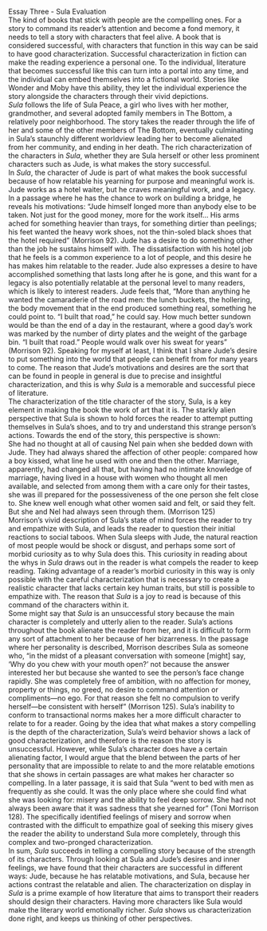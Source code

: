 Essay Three \- Sula Evaluation  
The kind of books that stick with people are the compelling ones. For a story to command its reader’s attention and become a fond memory, it needs to tell a story with characters that feel alive. A book that is considered successful, with characters that function in this way can be said to have good characterization. Successful characterization in fiction can make the reading experience a personal one. To the individual, literature that becomes successful like this can turn into a portal into any time, and the individual can embed themselves into a fictional world. Stories like Wonder and Moby have this ability, they let the individual experience the story alongside the characters through their vivid depictions.  
*Sula* follows the life of Sula Peace, a girl who lives with her mother, grandmother, and several adopted family members in The Bottom, a relatively poor neighborhood. The story takes the reader through the life of her and some of the other members of The Bottom, eventually culminating in Sula’s staunchly different worldview leading her to become alienated from her community, and ending in her death. The rich characterization of the characters in *Sula*, whether they are Sula herself or other less prominent characters such as Jude, is what makes the story successful.  
In *Sula*, the character of Jude is part of what makes the book successful because of how relatable his yearning for purpose and meaningful work is. Jude works as a hotel waiter, but he craves meaningful work, and a legacy. In a passage where he has the chance to work on building a bridge, he reveals his motivations: “Jude himself longed more than anybody else to be taken. Not just for the good money, more for the work itself… His arms ached for something heavier than trays, for something dirtier than peelings; his feet wanted the heavy work shoes, not the thin-soled black shoes that the hotel required” (Morrison 92). Jude has a desire to do something other than the job he sustains himself with. The dissatisfaction with his hotel job that he feels is a common experience to a lot of people, and this desire he has makes him relatable to the reader. Jude also expresses a desire to have accomplished something that lasts long after he is gone, and this want for a legacy is also potentially relatable at the personal level to many readers, which is likely to interest readers. Jude feels that, “More than anything he wanted the camaraderie of the road men: the lunch buckets, the hollering, the body movement that in the end produced something real, something he could point to. “I built that road,” he could say. How much better sundown would be than the end of a day in the restaurant, where a good day’s work was marked by the number of dirty plates and the weight of the garbage bin. “I built that road.” People would walk over his sweat for years” (Morrison 92). Speaking for myself at least, I think that I share Jude’s desire to put something into the world that people can benefit from for many years to come. The reason that Jude’s motivations and desires are the sort that can be found in people in general is due to precise and insightful characterization, and this is why *Sula* is a memorable and successful piece of literature.  
The characterization of the title character of the story, Sula, is a key element in making the book the work of art that it is. The starkly alien perspective that Sula is shown to hold forces the reader to attempt putting themselves in Sula’s shoes, and to try and understand this strange person’s actions. Towards the end of the story, this perspective is shown:   
She had no thought at all of causing Nel pain when she bedded down with Jude. They had always shared the affection of other people: compared how a boy kissed, what line he used with one and then the other. Marriage, apparently, had changed all that, but having had no intimate knowledge of marriage, having lived in a house with women who thought all men available, and selected from among them with a care only for their tastes, she was ill prepared for the possessiveness of the one person she felt close to. She knew well enough what other women said and felt, or said they felt. But she and Nel had always seen through them. (Morrison 125\)  
Morrison’s vivid description of Sula’s state of mind forces the reader to try and empathize with Sula, and leads the reader to question their initial reactions to social taboos. When Sula sleeps with Jude, the natural reaction of most people would be shock or disgust, and perhaps some sort of morbid curiosity as to why Sula does this. This curiosity in reading about the whys in *Sula* draws out in the reader is what compels the reader to keep reading. Taking advantage of a reader’s morbid curiosity in this way is only possible with the careful characterization that is necessary to create a realistic character that lacks certain key human traits, but still is possible to empathize with. The reason that *Sula* is a joy to read is because of this command of the characters within it.  
Some might say that *Sula* is an unsuccessful story because the main character is completely and utterly alien to the reader. Sula’s actions throughout the book alienate the reader from her, and it is difficult to form any sort of attachment to her because of her bizarreness. In the passage where her personality is described, Morrison describes Sula as someone who, “in the midst of a pleasant conversation with someone \[might\] say, ‘Why do you chew with your mouth open?’ not because the answer interested her but because she wanted to see the person’s face change rapidly. She was completely free of ambition, with no affection for money, property or things, no greed, no desire to command attention or compliments—no ego. For that reason she felt no compulsion to verify herself—be consistent with herself” (Morrison 125). Sula’s inability to conform to transactional norms makes her a more difficult character to relate to for a reader. Going by the idea that what makes a story compelling is the depth of the characterization, Sula’s weird behavior shows a lack of good characterization, and therefore is the reason the story is unsuccessful. However, while Sula’s character does have a certain alienating factor, I would argue that the blend between the parts of her personality that are impossible to relate to and the more relatable emotions that she shows in certain passages are what makes her character so compelling. In a later passage, it is said that Sula “went to bed with men as frequently as she could. It was the only place where she could find what she was looking for: misery and the ability to feel deep sorrow. She had not always been aware that it was sadness that she yearned for” (Toni Morrison 128). The specifically identified feelings of misery and sorrow when contrasted with the difficult to empathize goal of seeking this misery gives the reader the ability to understand Sula more completely, through this complex and two-pronged characterization.  
In sum, *Sula* succeeds in telling a compelling story because of the strength of its characters. Through looking at Sula and Jude’s desires and inner feelings, we have found that their characters are successful in different ways: Jude, because he has relatable motivations, and Sula, because her actions contrast the relatable and alien. The characterization on display in *Sula* is a prime example of how literature that aims to transport their readers should design their characters. Having more characters like Sula would make the literary world emotionally richer. *Sula* shows us characterization done right, and keeps us thinking of other perspectives.  
	